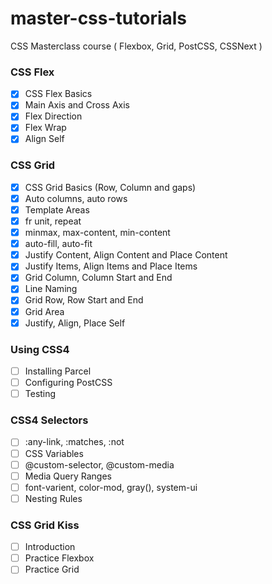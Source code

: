 # master-css-tutorials

CSS Masterclass course ( Flexbox, Grid, PostCSS, CSSNext )

### CSS Flex

- [x] CSS Flex Basics
- [x] Main Axis and Cross Axis
- [x] Flex Direction
- [x] Flex Wrap
- [x] Align Self

### CSS Grid

- [x] CSS Grid Basics (Row, Column and gaps)
- [x] Auto columns, auto rows
- [x] Template Areas
- [x] fr unit, repeat
- [x] minmax, max-content, min-content
- [x] auto-fill, auto-fit
- [x] Justify Content, Align Content and Place Content
- [x] Justify Items, Align Items and Place Items
- [x] Grid Column, Column Start and End
- [x] Line Naming
- [x] Grid Row, Row Start and End
- [x] Grid Area
- [x] Justify, Align, Place Self

### Using CSS4

- [ ] Installing Parcel
- [ ] Configuring PostCSS
- [ ] Testing

### CSS4 Selectors

- [ ] :any-link, :matches, :not
- [ ] CSS Variables
- [ ] @custom-selector, @custom-media
- [ ] Media Query Ranges
- [ ] font-varient, color-mod, gray(), system-ui
- [ ] Nesting Rules

### CSS Grid Kiss

- [ ] Introduction
- [ ] Practice Flexbox
- [ ] Practice Grid

